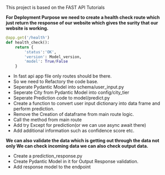This project is based on the FAST API Tutorials

**For Deployment Purpose we need to create a health check route which just return the response of our website which gives the surity that our website is working.**

```py
@app.get('/health')
def health_check():
    return {
        'status':'OK',
        'version': Model_version,
        'model': True/False
    }
```

- In fast api app file only routes should be there.
- So we need to Refactory the code base.
- Seperate Pydantic Model into schema/user_input.py
- Seperate City from Pydantic Model into config/city_tier
- Seperate Prediction code to model/predict.py
- Create a function to convert user input dictionary into data frame and perform prediction.
- Remove the Creation of dataframe from main route logic.
- Call the method from main route
- Add try Except for prediction(or we can use async await there)
- Add additional information such as confidence score etc.

**We can also validate the data which is getting out through the data not only We can check incoming data we can also check output data.**

- Create a prediction_response.py
- Create Pydantic Model in it for Output Response validation.
- Add response model to the endpoint
